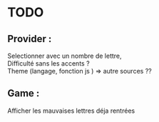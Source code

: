 # TODO

## Provider :

Selectionner avec un nombre de lettre,  
Difficulté sans les accents ?  
Theme (langage, fonction js ) => autre sources ??


## Game : 

Afficher les mauvaises lettres déja rentrées